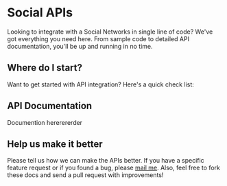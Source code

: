  
Social APIs
=============

Looking to integrate with a Social Networks in single line of code? We've got everything you need here. From sample code to detailed API documentation, you'll be up and running in no time.


Where do I start?
-----------------

Want to get started with API integration? Here's a quick check list:
 

API Documentation
-----------------
Documention hererererder

Help us make it better
----------------------

Please tell us how we can make the APIs better. If you have a specific feature request or if you found a bug, please [mail me](mailto://meajaysingh@hotmail.com). Also, feel free to fork these docs and send a pull request with improvements!
